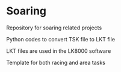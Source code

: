 # Soaring
Repository for soaring related projects

Python codes to convert TSK file to LKT file

LKT files are used in the LK8000 software

Template for both racing and area tasks